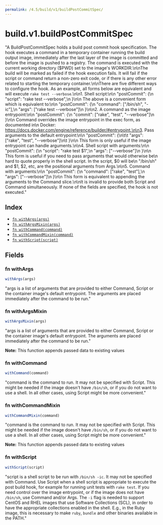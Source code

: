 ```yaml
---
permalink: /4.5/build/v1/buildPostCommitSpec/
---
```


# build.v1.buildPostCommitSpec

"A BuildPostCommitSpec holds a build post commit hook specification. The hook executes a command in a temporary container running the build output image, immediately after the last layer of the image is committed and before the image is pushed to a registry. The command is executed with the current working directory ($PWD) set to the image's WORKDIR.\n\nThe build will be marked as failed if the hook execution fails. It will fail if the script or command return a non-zero exit code, or if there is any other error related to starting the temporary container.\n\nThere are five different ways to configure the hook. As an example, all forms below are equivalent and will execute `rake test --verbose`.\n\n1. Shell script:\n\n       \"postCommit\": {\n         \"script\": \"rake test --verbose\",\n       }\n\n    The above is a convenient form which is equivalent to:\n\n       \"postCommit\": {\n         \"command\": [\"/bin/sh\", \"-ic\"],\n         \"args\":    [\"rake test --verbose\"]\n       }\n\n2. A command as the image entrypoint:\n\n       \"postCommit\": {\n         \"commit\": [\"rake\", \"test\", \"--verbose\"]\n       }\n\n    Command overrides the image entrypoint in the exec form, as documented in\n    Docker: https://docs.docker.com/engine/reference/builder/#entrypoint.\n\n3. Pass arguments to the default entrypoint:\n\n       \"postCommit\": {\n\t\t      \"args\": [\"rake\", \"test\", \"--verbose\"]\n\t      }\n\n    This form is only useful if the image entrypoint can handle arguments.\n\n4. Shell script with arguments:\n\n       \"postCommit\": {\n         \"script\": \"rake test $1\",\n         \"args\":   [\"--verbose\"]\n       }\n\n    This form is useful if you need to pass arguments that would otherwise be\n    hard to quote properly in the shell script. In the script, $0 will be\n    \"/bin/sh\" and $1, $2, etc, are the positional arguments from Args.\n\n5. Command with arguments:\n\n       \"postCommit\": {\n         \"command\": [\"rake\", \"test\"],\n         \"args\":    [\"--verbose\"]\n       }\n\n    This form is equivalent to appending the arguments to the Command slice.\n\nIt is invalid to provide both Script and Command simultaneously. If none of the fields are specified, the hook is not executed."

## Index

* [`fn withArgs(args)`](#fn-withargs)
* [`fn withArgsMixin(args)`](#fn-withargsmixin)
* [`fn withCommand(command)`](#fn-withcommand)
* [`fn withCommandMixin(command)`](#fn-withcommandmixin)
* [`fn withScript(script)`](#fn-withscript)

## Fields

### fn withArgs

```ts
withArgs(args)
```

"args is a list of arguments that are provided to either Command, Script or the container image's default entrypoint. The arguments are placed immediately after the command to be run."

### fn withArgsMixin

```ts
withArgsMixin(args)
```

"args is a list of arguments that are provided to either Command, Script or the container image's default entrypoint. The arguments are placed immediately after the command to be run."

**Note:** This function appends passed data to existing values

### fn withCommand

```ts
withCommand(command)
```

"command is the command to run. It may not be specified with Script. This might be needed if the image doesn't have `/bin/sh`, or if you do not want to use a shell. In all other cases, using Script might be more convenient."

### fn withCommandMixin

```ts
withCommandMixin(command)
```

"command is the command to run. It may not be specified with Script. This might be needed if the image doesn't have `/bin/sh`, or if you do not want to use a shell. In all other cases, using Script might be more convenient."

**Note:** This function appends passed data to existing values

### fn withScript

```ts
withScript(script)
```

"script is a shell script to be run with `/bin/sh -ic`. It may not be specified with Command. Use Script when a shell script is appropriate to execute the post build hook, for example for running unit tests with `rake test`. If you need control over the image entrypoint, or if the image does not have `/bin/sh`, use Command and/or Args. The `-i` flag is needed to support CentOS and RHEL images that use Software Collections (SCL), in order to have the appropriate collections enabled in the shell. E.g., in the Ruby image, this is necessary to make `ruby`, `bundle` and other binaries available in the PATH."